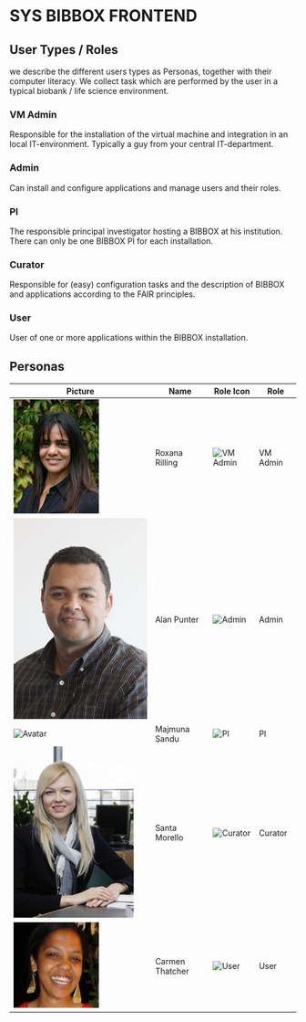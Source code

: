 # SYS BIBBOX FRONTEND

## User Types / Roles
we describe the different users types as Personas, together with their computer literacy. We collect task which are performed by the user in a typical biobank / life science environment. 

### VM Admin
Responsible for the installation of the virtual machine and integration in an local IT-environment. Typically a guy from your central IT-department.
### Admin
Can install and configure applications and manage users and their roles.
### PI
The responsible principal investigator hosting a BIBBOX at his institution. There can only be one BIBBOX PI for each installation.
### Curator
Responsible for (easy) configuration tasks and the description of BIBBOX and applications according to the FAIR principles.
### User
User of one or more applications within the BIBBOX installation.

[roxana]: https://raw.githubusercontent.com/bibbox/sys-bibbox-frontend/master/personas/roxana.jpg
[alan]: https://raw.githubusercontent.com/bibbox/sys-bibbox-frontend/master/personas/alan.jpg
[maimuna]: https://raw.githubusercontent.com/bibbox/sys-bibbox-frontend/master/personas/maimuna.jpg
[santa]: https://raw.githubusercontent.com/bibbox/sys-bibbox-frontend/master/personas/santa.jpg
[carmen]: https://raw.githubusercontent.com/bibbox/sys-bibbox-frontend/master/personas/carmen.jpg

[vm-admin]: https://raw.githubusercontent.com/bibbox/res-images/master/user-roles-icons/vm-admin_small.png
[admin]: https://raw.githubusercontent.com/bibbox/res-images/master/user-roles-icons/admin_small.png
[pi]: https://raw.githubusercontent.com/bibbox/res-images/master/user-roles-icons/pi_small.png
[curator]: https://raw.githubusercontent.com/bibbox/res-images/master/user-roles-icons/curator_small.png
[user]: https://raw.githubusercontent.com/bibbox/res-images/master/user-roles-icons/user_small.png

## Personas
| Picture             | Name           | Role Icon             | Role     |
| ------------------- | -------------- | --------------------- | -------- |
| ![Avatar][roxana]   | Roxana Rilling | ![VM Admin][vm-admin] | VM Admin |
| ![Avatar][alan]     | Alan Punter      | ![Admin][admin]       | Admin    |
| ![Avatar][maimuna]  | Majmuna Sandu    | ![PI][pi]             | PI       |
| ![Avatar][santa]    | Santa Morello    | ![Curator][curator]   | Curator  |
| ![Avatar][carmen]   | Carmen Thatcher  | ![User][user]         | User     |
